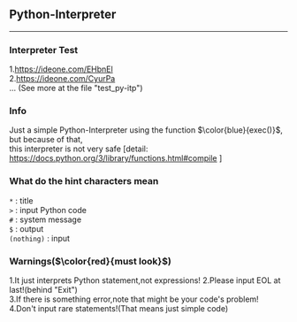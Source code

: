 ## Python-Interpreter
-----
### Interpreter Test  
1.<https://ideone.com/EHbnEl>  
2.<https://ideone.com/CyurPa>  
   ... (See more at the file "test_py-itp")
### Info  
Just a simple Python-Interpreter using the function $\color{blue}{exec()}$,  
but because of that,  
this interpreter is not very safe [detail: <https://docs.python.org/3/library/functions.html#compile> ]
### What do the hint characters mean  
```*``` : title  
```>``` : input Python code  
```#``` : system message  
```$``` : output  
```(nothing)``` : input  
### Warnings($\color{red}{must look}$)  
1.It just interprets Python statement,not expressions!
2.Please input EOL at last!(behind "Exit")  
3.If there is something error,note that might be your code's problem!  
4.Don't input rare statements!(That means just simple code)
